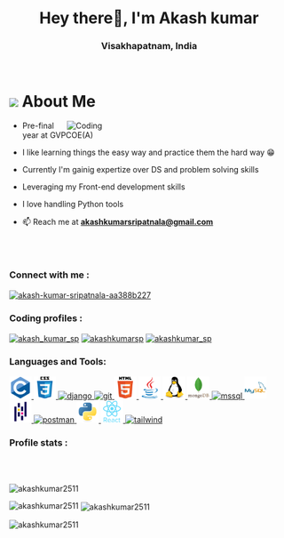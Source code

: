 <h1 align="center">Hey there👋, I'm Akash kumar</h1>
<h3 align="center">Visakhapatnam, India</h3>

<br>

<h1> <img src="https://raw.githubusercontent.com/TheDudeThatCode/TheDudeThatCode/master/Assets/Developer.gif" width="48px"> About Me </h1>

<img align="right" alt="Coding" width="400" src= "https://camo.githubusercontent.com/5ddf73ad3a205111cf8c686f687fc216c2946a75005718c8da5b837ad9de78c9/68747470733a2f2f7468756d62732e6766796361742e636f6d2f4576696c4e657874446576696c666973682d736d616c6c2e676966">

- Pre-final year at GVPCOE(A)

- I like learning things the easy way and practice them the hard way 😁

- Currently I'm gainig expertize over DS and problem solving skills

- Leveraging my Front-end development skills

- I love handling Python tools

- 📫 Reach me at **akashkumarsripatnala@gmail.com**

<br>
<br>

<h3 align="left">Connect with me :</h3>

<p align="left">
<a href="https://linkedin.com/in/akash-kumar-sripatnala-aa388b227" target="blank"><img align="center" src="https://raw.githubusercontent.com/rahuldkjain/github-profile-readme-generator/master/src/images/icons/Social/linked-in-alt.svg" alt="akash-kumar-sripatnala-aa388b227" height="30" width="40" /></a>
</p>

<h3 align="left">Coding profiles :</h3>
<a href="https://www.leetcode.com/akash_kumar_sp" target="blank"><img align="center" src="https://raw.githubusercontent.com/rahuldkjain/github-profile-readme-generator/master/src/images/icons/Social/leet-code.svg" alt="akash_kumar_sp" height="30" width="40" /></a>
<a href="https://auth.geeksforgeeks.org/user/akashkumarsp" target="blank"><img align="center" src="https://raw.githubusercontent.com/rahuldkjain/github-profile-readme-generator/master/src/images/icons/Social/geeks-for-geeks.svg" alt="akashkumarsp" height="30" width="40" /></a>
<a href="https://www.codechef.com/users/akashkumar_sp" target="blank"><img align="center" src="https://avatars1.githubusercontent.com/u/11960354?s=460&v=4" alt="akashkumar_sp" height="30" width="40" /></a>


<h3 align="left">Languages and Tools:</h3>
<p align="left"> <a href="https://www.cprogramming.com/" target="_blank" rel="noreferrer"> <img src="https://raw.githubusercontent.com/devicons/devicon/master/icons/c/c-original.svg" alt="c" width="40" height="40"/> </a> <a href="https://www.w3schools.com/css/" target="_blank" rel="noreferrer"> <img src="https://raw.githubusercontent.com/devicons/devicon/master/icons/css3/css3-original-wordmark.svg" alt="css3" width="40" height="40"/> </a> <a href="https://www.djangoproject.com/" target="_blank" rel="noreferrer"> <img src="https://cdn.worldvectorlogo.com/logos/django.svg" alt="django" width="40" height="40"/> </a> <a href="https://git-scm.com/" target="_blank" rel="noreferrer"> <img src="https://www.vectorlogo.zone/logos/git-scm/git-scm-icon.svg" alt="git" width="40" height="40"/> </a> <a href="https://www.w3.org/html/" target="_blank" rel="noreferrer"> <img src="https://raw.githubusercontent.com/devicons/devicon/master/icons/html5/html5-original-wordmark.svg" alt="html5" width="40" height="40"/> </a> <a href="https://www.java.com" target="_blank" rel="noreferrer"> <img src="https://raw.githubusercontent.com/devicons/devicon/master/icons/java/java-original.svg" alt="java" width="40" height="40"/> </a> <a href="https://www.linux.org/" target="_blank" rel="noreferrer"> <img src="https://raw.githubusercontent.com/devicons/devicon/master/icons/linux/linux-original.svg" alt="linux" width="40" height="40"/> </a> <a href="https://www.mongodb.com/" target="_blank" rel="noreferrer"> <img src="https://raw.githubusercontent.com/devicons/devicon/master/icons/mongodb/mongodb-original-wordmark.svg" alt="mongodb" width="40" height="40"/> </a> <a href="https://www.microsoft.com/en-us/sql-server" target="_blank" rel="noreferrer"> <img src="https://www.svgrepo.com/show/303229/microsoft-sql-server-logo.svg" alt="mssql" width="40" height="40"/> </a> <a href="https://www.mysql.com/" target="_blank" rel="noreferrer"> <img src="https://raw.githubusercontent.com/devicons/devicon/master/icons/mysql/mysql-original-wordmark.svg" alt="mysql" width="40" height="40"/> </a> <a href="https://pandas.pydata.org/" target="_blank" rel="noreferrer"> <img src="https://raw.githubusercontent.com/devicons/devicon/2ae2a900d2f041da66e950e4d48052658d850630/icons/pandas/pandas-original.svg" alt="pandas" width="40" height="40"/> </a> <a href="https://postman.com" target="_blank" rel="noreferrer"> <img src="https://www.vectorlogo.zone/logos/getpostman/getpostman-icon.svg" alt="postman" width="40" height="40"/> </a> <a href="https://www.python.org" target="_blank" rel="noreferrer"> <img src="https://raw.githubusercontent.com/devicons/devicon/master/icons/python/python-original.svg" alt="python" width="40" height="40"/> </a> <a href="https://reactjs.org/" target="_blank" rel="noreferrer"> <img src="https://raw.githubusercontent.com/devicons/devicon/master/icons/react/react-original-wordmark.svg" alt="react" width="40" height="40"/> </a> <a href="https://tailwindcss.com/" target="_blank" rel="noreferrer"> <img src="https://www.vectorlogo.zone/logos/tailwindcss/tailwindcss-icon.svg" alt="tailwind" width="40" height="40"/> </a> </p>

<h3 align="left">Profile stats :</h3>
<br><br>
<p align="left"> <img src="https://komarev.com/ghpvc/?username=akashkumar2511&label=Profile%20views&color=0e75b6&style=flat" alt="akashkumar2511" /> </p>
<p><img align="left" src="https://github-readme-stats.vercel.app/api/top-langs?username=akashkumar2511&show_icons=true&locale=en&layout=compact" alt="akashkumar2511" /></p>

<p>&nbsp;<img align="center" src="https://github-readme-stats.vercel.app/api?username=akashkumar2511&show_icons=true&locale=en" alt="akashkumar2511" /></p>

<p><img align="center" src="https://github-readme-streak-stats.herokuapp.com/?user=akashkumar2511&" alt="akashkumar2511" /></p>

